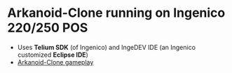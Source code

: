 # Arkanoid-Clone running on Ingenico 220/250 POS
* Uses **Telium SDK** (of Ingenico) and IngeDEV IDE (an Ingenico customized **Eclipse IDE**)
* [Arkanoid-Clone gameplay](https://drive.google.com/file/d/0Bx1xNeo1Pt1uNmVFSnVid0FJRnc)
